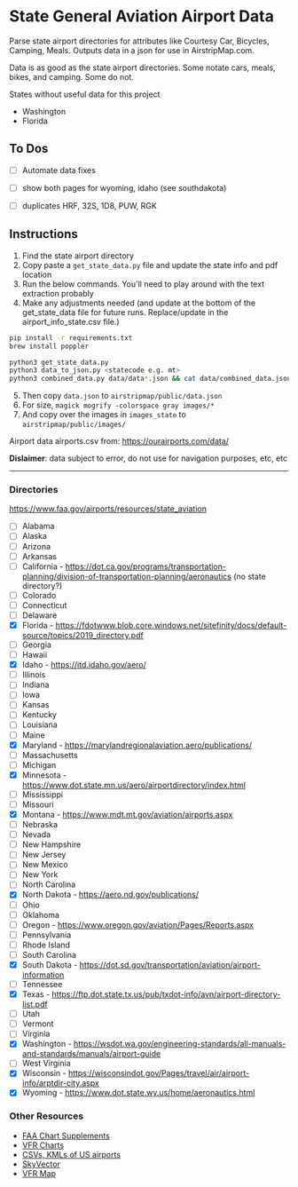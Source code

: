 # State General Aviation Airport Data

Parse state airport directories for attributes like Courtesy Car, Bicycles, Camping, Meals. Outputs data in a json for use in AirstripMap.com.

Data is as good as the state airport directories. Some notate cars, meals, bikes, and camping. Some do not.

States without useful data for this project
- Washington
- Florida

## To Dos

- [ ] Automate data fixes
- [ ] show both pages for wyoming, idaho (see southdakota)
- [ ] duplicates HRF, 32S, 1D8, PUW, RGK


## Instructions

1. Find the state airport directory
2. Copy paste a `get_state_data.py` file and update the state info and pdf location
3. Run the below commands. You'll need to play around with the text extraction probably
4. Make any adjustments needed (and update at the bottom of the get_state_data file for future runs. Replace/update in the airport_info_state.csv file.)

```sh
pip install -r requirements.txt
brew install poppler

python3 get_state_data.py
python3 data_to_json.py <statecode e.g. mt>
python3 combined_data.py data/data*.json && cat data/combined_data.json | pbcopy
```

5. Then copy `data.json` to `airstripmap/public/data.json`
6. For size, `magick mogrify -colorspace gray images/*`
7. And copy over the images in `images_state` to `airstripmap/public/images/`


Airport data airports.csv from: https://ourairports.com/data/ 


**Dislaimer**: data subject to error, do not use for navigation purposes, etc, etc

----
### Directories

https://www.faa.gov/airports/resources/state_aviation

- [ ] Alabama
- [ ] Alaska
- [ ] Arizona
- [ ] Arkansas
- [ ] California - https://dot.ca.gov/programs/transportation-planning/division-of-transportation-planning/aeronautics (no state directory?)
- [ ] Colorado
- [ ] Connecticut
- [ ] Delaware
- [x] Florida - https://fdotwww.blob.core.windows.net/sitefinity/docs/default-source/topics/2019_directory.pdf
- [ ] Georgia
- [ ] Hawaii
- [x] Idaho - https://itd.idaho.gov/aero/
- [ ] Illinois
- [ ] Indiana
- [ ] Iowa
- [ ] Kansas
- [ ] Kentucky
- [ ] Louisiana
- [ ] Maine
- [x] Maryland - https://marylandregionalaviation.aero/publications/
- [ ] Massachusetts
- [ ] Michigan
- [x] Minnesota - https://www.dot.state.mn.us/aero/airportdirectory/index.html
- [ ] Mississippi
- [ ] Missouri
- [x] Montana - https://www.mdt.mt.gov/aviation/airports.aspx
- [ ] Nebraska
- [ ] Nevada
- [ ] New Hampshire
- [ ] New Jersey
- [ ] New Mexico
- [ ] New York
- [ ] North Carolina
- [x] North Dakota - https://aero.nd.gov/publications/
- [ ] Ohio
- [ ] Oklahoma
- [ ] Oregon - https://www.oregon.gov/aviation/Pages/Reports.aspx
- [ ] Pennsylvania
- [ ] Rhode Island
- [ ] South Carolina
- [x] South Dakota - https://dot.sd.gov/transportation/aviation/airport-information
- [ ] Tennessee
- [x] Texas - https://ftp.dot.state.tx.us/pub/txdot-info/avn/airport-directory-list.pdf
- [ ] Utah
- [ ] Vermont
- [ ] Virginia
- [x] Washington - https://wsdot.wa.gov/engineering-standards/all-manuals-and-standards/manuals/airport-guide
- [ ] West Virginia
- [x] Wisconsin - https://wisconsindot.gov/Pages/travel/air/airport-info/arptdir-city.aspx
- [x] Wyoming - https://www.dot.state.wy.us/home/aeronautics.html

### Other Resources
- [FAA Chart Supplements](https://www.faa.gov/air_traffic/flight_info/aeronav/digital_products/dafd/)
- [VFR Charts](https://www.faa.gov/air_traffic/flight_info/aeronav/digital_products/vfr/)
- [CSVs, KMLs of US airports](https://hub.arcgis.com/documents/f74df2ed82ba4440a2059e8dc2ec9a5d/explore)
- [SkyVector](https://skyvector.com/)
- [VFR Map](https://vfrmap.com/)